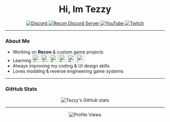 <h1 align="center">Hi, Im Tezzy</h1>

<p align="center">
  <!-- Discord Profile -->
  <a href="https://discord.com/users/732275651385753753">
    <img src="https://img.shields.io/badge/Discord-7289DA?style=for-the-badge&logo=discord&logoColor=white" alt="Discord" />
  </a>

  <!-- Recon Discord Server -->
  <a href="https://discord.gg/p67BF77yr5">
    <img src="https://img.shields.io/badge/Recon-5865F2?style=for-the-badge&logo=discord&logoColor=white" alt="Recon Discord Server" />
  </a>

  <!-- YouTube -->
  <a href="https://www.youtube.com/@TezzyFRAGZ">
    <img src="https://img.shields.io/badge/-YouTube-FF0000?style=for-the-badge&logo=youtube&logoColor=white" alt="YouTube" />
  </a>

  <!-- Twitch -->
  <a href="https://www.twitch.tv/itstezzybtw">
    <img src="https://img.shields.io/badge/-Twitch-9146FF?style=for-the-badge&logo=twitch&logoColor=white" alt="Twitch" />
  </a>

---

### About Me
- Working on **Recon** & custom game projects  
- Learning 
  <img src="https://img.shields.io/badge/-C++-00599C?style=for-the-badge&logo=c%2B%2B&logoColor=white" alt="C++ Logo" height="24" /> 
  <img src="https://img.shields.io/badge/-C%23-239120?style=for-the-badge&logo=c-sharp&logoColor=white" alt="C# Logo" height="24" />
  <img src="https://img.shields.io/badge/-Python-3776AB?style=for-the-badge&logo=python&logoColor=white" alt="Python Logo" height="24" />
  <img src="https://img.shields.io/badge/-Rust-000000?style=for-the-badge&logo=rust&logoColor=white" alt="Rust Logo" height="24" />
  <img src="https://img.shields.io/badge/-Tauri-5C7AEA?style=for-the-badge&logo=tauri&logoColor=white" alt="Tauri Logo" height="24" />
  <img src="https://img.shields.io/badge/-Lua-2C2D72?style=for-the-badge&logo=lua&logoColor=white" alt="Lua Logo" height="24" />  
- Always improving my coding & UI design skills  
- Loves modding & reverse engineering game systems  

---

### GitHub Stats
<p align="center">
  <img src="https://github-readme-stats.vercel.app/api?username=tezzyBTW&show_icons=true&theme=tokyonight&hide_border=true" alt="Tezzy's GitHub stats" />
</p>

---

<p align="center">
  <!-- Profile Views -->
  <img src="https://komarev.com/ghpvc/?username=tezzyBTW&label=Profile%20Views&color=blueviolet&style=for-the-badge" alt="Profile Views" />
</p>
